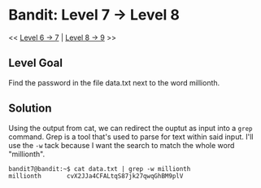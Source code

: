 # Bandit: Level 7 -> Level 8

<< [Level 6 -> 7](https://github.com/Dennis-Dang/OverTheWire/blob/main/0_bandit/level_6-7.md) | [Level 8 -> 9](https://github.com/Dennis-Dang/OverTheWire/blob/main/0_bandit/level_8-9.md) >>



## Level Goal
Find the password in the file data.txt next to the word millionth.

## Solution
Using the output from cat, we can redirect the ouptut as input into a `grep` command.
Grep is a tool that's used to parse for text within said input.
I'll use the `-w` tack because I want the search to match the whole word "millionth".

```console
bandit7@bandit:~$ cat data.txt | grep -w millionth
millionth       cvX2JJa4CFALtqS87jk27qwqGhBM9plV
```
